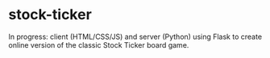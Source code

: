 # stock-ticker
In progress: client (HTML/CSS/JS) and server (Python) using Flask to create online version of the classic Stock Ticker board game. 
